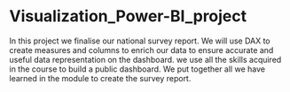 # Visualization_Power-BI_project
In this project  we finalise our national survey report. We will use DAX to create measures and columns to enrich our data to ensure accurate and useful data representation on the dashboard. we use all the skills acquired in the course to build a public dashboard. We put together all we have learned in the module to create the survey report.
